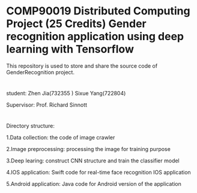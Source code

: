 #  COMP90019 Distributed Computing Project (25 Credits) Gender recognition application using deep learning with Tensorflow

This repository is used to store and share the source code of GenderRecognition project.

#
student: 
         Zhen Jia(732355 ) 
         Sixue Yang(722804)
         
Supervisor: Prof. Richard Sinnott
#

Directory structure:

1.Data collection: the code of image crawler

2.Image preprocessing: processing the image for training purpose

3.Deep learing: construct CNN structure and train the classifier model

4.IOS application: Swift code for real-time face recognition IOS application 

5.Android application: Java code for Android version of the application
                         
